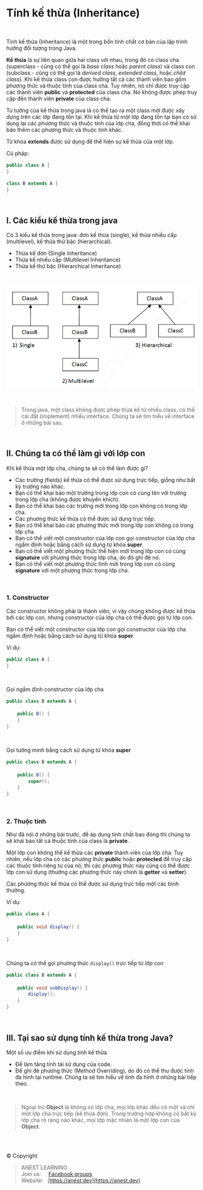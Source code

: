 # Tính kế thừa (Inheritance)

<br />

Tính kế thừa (Inheritance) là một trong bốn tính chất cơ bản của lập trình hướng đối tượng trong Java.

**Kế thừa** là sự liên quan giữa hai class với nhau, trong đó có class cha (superclass - cũng có thể gọi là *base class* hoặc *parent class*) và class con (subclass - cũng có thể gọi là *derived class*, *extended class*, hoặc *child class*). Khi kế thừa class con được hưởng tất cả các thành viên bao gồm phương thức và thuộc tính của class cha. Tuy nhiên, nó chỉ được truy cập các thành viên **public** và **protected** của class cha. Nó không được phép truy cập đến thành viên **private** của class cha.

Tư tưởng của kế thừa trong java là có thể tạo ra một class mới được xây dựng trên các lớp đang tồn tại. Khi kế thừa từ một lớp đang tồn tại bạn có sử dụng lại các phương thức và thuộc tính của lớp cha, đồng thời có thể khai báo thêm các phương thức và thuộc tính khác.

Từ khóa **extends** được sử dụng để thể hiện sự kế thừa của một lớp.

Cú pháp:
```java
public class A {
}
```
```java
class B extends A {
}
```

<br />

## I. Các kiểu kế thừa trong java

Có 3 kiểu kế thừa trong java: đơn kế thừa (single), kế thừa nhiều cấp (multilevel), kế thừa thứ bậc (hierarchical).

- Thừa kế đơn (Single Inheritance)
- Thừa kế nhiều cấp (Multilevel Inheritance)
- Thừa kế thứ bậc (Hierarchical Inheritance)

<br /> 

<p align="center">
  <img src="https://github.com/AnestAcademy/Course-Java-OOP/blob/master/images/types-of-inheritance.png">
</p>

<br /> 

> Trong java, một class không được phép thừa kế từ nhiều class, có thể cài đặt (implement) nhiều interface. Chúng ta sẽ tìm hiểu về interface ở những bài sau.

<br />

## II. Chúng ta có thể làm gì với lớp con

Khi kế thừa một lớp cha, chúng ta sẽ có thể làm được gì?
- Các trường (fields) kế thừa có thể được sử dụng trực tiếp, giống như bất kỳ trường nào khác.
- Bạn có thể khai báo một trường trong lớp con có cùng tên với trường trong lớp cha (không được khuyến khích).
- Bạn có thể khai báo các trường mới trong lớp con không có trong lớp cha.
- Các phương thức kế thừa có thể được sử dụng trực tiếp.
- Bạn có thể khai báo các phương thức mới trong lớp con không có trong lớp cha.
- Bạn có thể viết một constructor của lớp con gọi constructor của lớp cha ngầm định hoặc bằng cách sử dụng từ khóa **super**.
- Bạn có thể viết một phương thức thể hiện mới trong lớp con có cùng **signature** với phương thức trong lớp cha, do đó ghi đè nó.
- Bạn có thể viết một phương thức tĩnh mới trong lớp con có cùng **signature** với một phương thức trong lớp cha.

<br />

### 1. Constructor

Các constructor không phải là thành viên, vì vậy chúng không được kế thừa bởi các lớp con, nhưng constructor của lớp cha có thể được gọi từ lớp con.

Bạn có thể viết một constructor của lớp con gọi constructor của lớp cha ngầm định hoặc bằng cách sử dụng từ khóa **super**.

Ví dụ:
```java
public class A {
}
```

<br />

Gọi ngầm định constructor của lớp cha
```java
public class B extends A {

    public B() {
    }
}
```

<br />

Gọi tường minh bằng cách sử dụng từ khóa **super**
```java
public class B extends A {

    public B() {
        super();
    }
}
```

<br />

### 2. Thuộc tính

Như đã nói ở những bài trước, để áp dụng tính chất bao đóng thì chúng ta sẽ khái báo tất cả thuộc tính của class là **private**.

Một lớp con không thể kế thừa các **private** thành viên của lớp cha. Tuy nhiên, nếu lớp cha có các phương thức **public** hoặc **protected** để truy cập các thuộc tính riêng tư của nó, thì các phương thức này cũng có thể được lớp con sử dụng (thường các phương thức này chính là **getter** và **setter**).

Các phương thức kế thừa có thể được sử dụng trực tiếp một các bình thường.

Ví dụ:
```java
public class A {

    public void display() {
    }
}
```

<br />

Chúng ta có thể gọi phương thức `display()` trực tiếp từ lớp con
```java
public class B extends A {

    public void subDisplay() {
        display();
    }
}
```

<br />

## III. Tại sao sử dụng tính kế thừa trong Java?

Một số ưu điểm khi sử dụng tính kế thừa
- Để làm tăng tính tái sử dụng của code.
- Để ghi đè phương thức (Method Overriding), do đó có thể thu được tính đa hình tại runtime. Chúng ta sẽ tìm hiểu về tính đa hình ở những bài tiếp theo.


<br />

> Ngoại trừ **Object** là không có lớp cha, mọi lớp khác đều có một và chỉ một lớp cha trực tiếp (kế thừa đơn). Trong trường hợp không có bất kỳ lớp cha rõ ràng nào khác, mọi lớp mặc nhiên là một lớp con của **Object**.

<br />

##  

© Copyright
> ANEST LEARNING  
> Join us: &nbsp;&nbsp;&nbsp; [Facebook groups](https://www.facebook.com/groups/anest.learning/)  
> Website: &nbsp; [https://anest.dev](https://anest.dev)  
